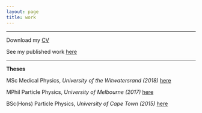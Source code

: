 ```yaml
---
layout: page
title: work
---
```

<hr>

<p>
Download my <a href="{{ site.baseurl }}/CV_physics.pdf">CV</a>
</p>
<p>
See my published work <a href="https://orcid.org/0000-0001-9815-5411/print"> here</a>
</p>

 <hr> 
<div class="boxed">
 <b> Theses </b>
<p>
 MSc Medical Physics, <i> University of the Witwatersrand (2018) </i> <a href="{{ site.baseurl }}/MSc.pdf">here</a>
 </p>
  <p>
 MPhil Particle Physics, <i> University of Melbourne (2017) </i> <a href="{{ site.baseurl }}/MPhil-compressed.pdf">here</a>
 </p>
  <p>
 BSc(Hons) Particle Physics, <i> University of Cape Town (2015) </i> <a href="{{ site.baseurl }}/BScHons.pdf">here</a>
 </p>
</div>
